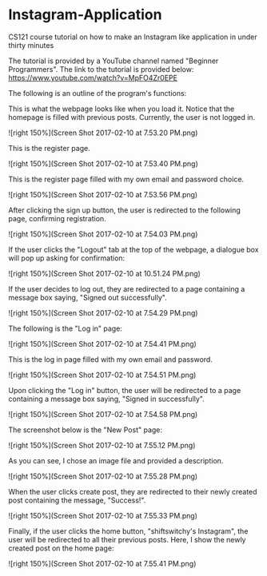 # Instagram-Application

CS121 course tutorial on how to make an Instagram like application in under thirty minutes

The tutorial is provided by a YouTube channel named "Beginner Programmers". The link to the tutorial is provided below:
https://www.youtube.com/watch?v=MpFO4Zr0EPE

The following is an outline of the program's functions:

This is what the webpage looks like when you load it. Notice that the homepage is filled with previous posts. Currently, the user is not logged in.

![right 150%](Screen Shot 2017-02-10 at 7.53.20 PM.png)

This is the register page.

![right 150%](Screen Shot 2017-02-10 at 7.53.40 PM.png)

This is the register page filled with my own email and password choice.

![right 150%](Screen Shot 2017-02-10 at 7.53.56 PM.png)

After clicking the sign up button, the user is redirected to the following page, confirming registration.

![right 150%](Screen Shot 2017-02-10 at 7.54.03 PM.png)

If the user clicks the "Logout" tab at the top of the webpage, a dialogue box will pop up asking for confirmation:

![right 150%](Screen Shot 2017-02-10 at 10.51.24 PM.png)

If the user decides to log out, they are redirected to a page containing a message box saying, "Signed out successfully".

![right 150%](Screen Shot 2017-02-10 at 7.54.29 PM.png)

The following is the "Log in" page:

![right 150%](Screen Shot 2017-02-10 at 7.54.41 PM.png)

This is the log in page filled with my own email and password.

![right 150%](Screen Shot 2017-02-10 at 7.54.51 PM.png)

Upon clicking the "Log in" button, the user will be redirected to a page containing a message box saying, "Signed in successfully".

![right 150%](Screen Shot 2017-02-10 at 7.54.58 PM.png)

The screenshot below is the "New Post" page:

![right 150%](Screen Shot 2017-02-10 at 7.55.12 PM.png)

As you can see, I chose an image file and provided a description.

![right 150%](Screen Shot 2017-02-10 at 7.55.28 PM.png)

When the user clicks create post, they are redirected to their newly created post containing the message, "Success!".

![right 150%](Screen Shot 2017-02-10 at 7.55.33 PM.png)

Finally, if the user clicks the home button, "shiftswitchy's Instagram", the user will be redirected to all their previous posts. Here, I show the newly created post on the home page:

![right 150%](Screen Shot 2017-02-10 at 7.55.41 PM.png)
